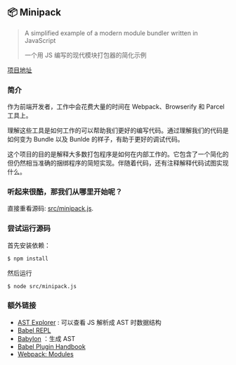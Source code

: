 ## 📦 Minipack

> A simplified example of a modern module bundler written in JavaScript
> 
> 一个用 JS 编写的现代模块打包器的简化示例

[项目地址](https://github.com/ronami/minipack)

### 简介

作为前端开发者，工作中会花费大量的时间在 Webpack、Browserify 和 Parcel 工具上。

理解这些工具是如何工作的可以帮助我们更好的编写代码。通过理解我们的代码是如何变为 Bundle 以及 Bunlde 的样子，有助于更好的调试代码。

这个项目的目的是解释大多数打包程序是如何在内部工作的。它包含了一个简化的但仍然相当准确的捆绑程序的简短实现。伴随着代码，还有注释解释代码试图实现什么。

### 听起来很酷，那我们从哪里开始呢？

直接重看源码: [src/minipack.js](src/minipack.js).

### 尝试运行源码

首先安装依赖：

```sh
$ npm install
```
然后运行

```sh
$ node src/minipack.js
```

### 额外链接

- [AST Explorer](https://astexplorer.net) : 可以查看 JS 解析成 AST 时数据结构
- [Babel REPL](https://babeljs.io/repl)
- [Babylon](https://github.com/babel/babel/tree/master/packages/babel-parser) ：生成 AST
- [Babel Plugin Handbook](https://github.com/thejameskyle/babel-handbook/blob/master/translations/en/plugin-handbook.md)
- [Webpack: Modules](https://webpack.js.org/concepts/modules)

